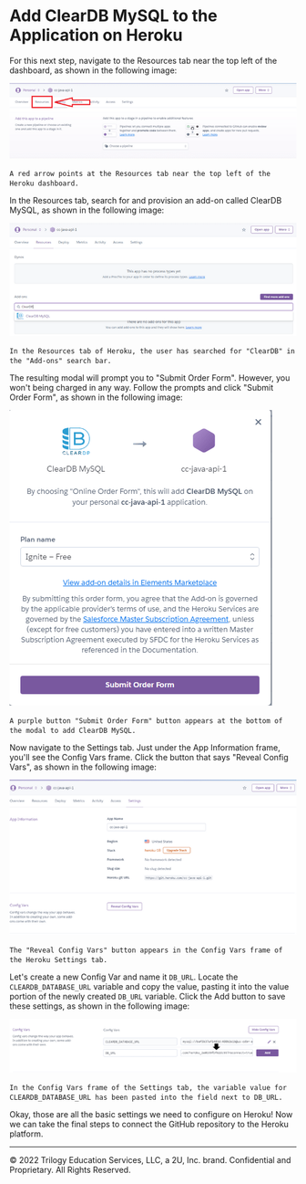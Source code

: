 # Add ClearDB MySQL to the Application on Heroku

For this next step, navigate to the Resources tab near the top left of the dashboard, as shown in the following image:

![](../Images/400-resources-tab.png)

`A red arrow points at the Resources tab near the top left of the Heroku dashboard.`

In the Resources tab, search for and provision an add-on called ClearDB MySQL, as shown in the following image:

![](../Images/500-cleardb-addon.png)

`In the Resources tab of Heroku, the user has searched for "ClearDB" in the "Add-ons" search bar.`

The resulting modal will prompt you to "Submit Order Form". However, you won't being charged in any way. Follow the prompts and click "Submit Order Form", as shown in the following image:

![](../Images/600-free-cleardb.png)

`A purple button "Submit Order Form" button appears at the bottom of the modal to add ClearDB MySQL.`

Now navigate to the Settings tab. Just under the App Information frame, you'll see the Config Vars frame. Click the button that says "Reveal Config Vars", as shown in the following image:

![](../Images/700-reveal-config-vars.png)

`The "Reveal Config Vars" button appears in the Config Vars frame of the Heroku Settings tab.`

Let's create a new Config Var and name it `DB_URL`. Locate the `CLEARDB_DATABASE_URL` variable and copy the value, pasting it into the value portion of the newly created `DB_URL` variable. Click the Add button to save these settings, as shown in the following image:

![](../Images/800-new-variable.png)

`In the Config Vars frame of the Settings tab, the variable value for CLEARDB_DATABASE_URL has been pasted into the field next to DB_URL.`

Okay, those are all the basic settings we need to configure on Heroku! Now we can take the final steps to connect the GitHub repository to the Heroku platform.

---
© 2022 Trilogy Education Services, LLC, a 2U, Inc. brand. Confidential and Proprietary. All Rights Reserved.